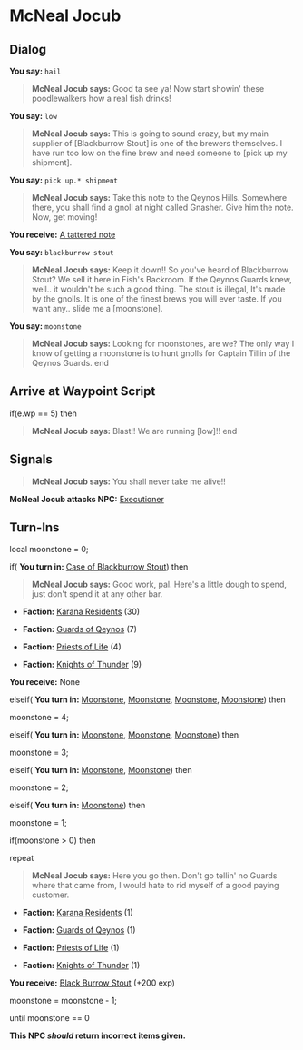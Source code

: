 # McNeal Jocub
## Dialog

**You say:** `hail`



>**McNeal Jocub says:** Good ta see ya! Now start showin' these poodlewalkers how a real fish drinks!

**You say:** `low`



>**McNeal Jocub says:** This is going to sound crazy, but my main supplier of [Blackburrow Stout] is one of the brewers themselves. I have run too low on the fine brew and need someone to [pick up my shipment].

**You say:** `pick up.* shipment`



>**McNeal Jocub says:** Take this note to the Qeynos Hills. Somewhere there, you shall find a gnoll at night called Gnasher. Give him the note. Now, get moving!


**You receive:**  [A tattered note](/item/18800)

**You say:** `blackburrow stout`



>**McNeal Jocub says:** Keep it down!! So you've heard of Blackburrow Stout? We sell it here in Fish's Backroom. If the Qeynos Guards knew, well.. it wouldn't be such a good thing. The stout is illegal, It's made by the gnolls. It is one of the finest brews you will ever taste. If you want any.. slide me a [moonstone].

**You say:** `moonstone`



>**McNeal Jocub says:** Looking for moonstones, are we? The only way I know of getting a moonstone is to hunt gnolls for Captain Tillin of the Qeynos Guards.
end

## Arrive at Waypoint Script

if(e.wp == 5) then


>**McNeal Jocub says:** Blast!! We are running [low]!!
end

## Signals

>**McNeal Jocub says:** You shall never take me alive!!

**McNeal Jocub attacks NPC:**  [Executioner](/npc/1202)
## Turn-Ins

local moonstone = 0;



if( **You turn in:** [Case of Blackburrow Stout](/item/13131)) then


>**McNeal Jocub says:** Good work, pal. Here's a little dough to spend, just don't spend it at any other bar.


* __Faction:__ [Karana Residents](/faction/345) (30)


* __Faction:__ [Guards of Qeynos](/faction/262) (7)


* __Faction:__ [Priests of Life](/faction/341) (4)


* __Faction:__ [Knights of Thunder](/faction/280) (9)


 **You receive:** None 

elseif( **You turn in:** [Moonstone](/item/10070), [Moonstone](/item/10070), [Moonstone](/item/10070), [Moonstone](/item/10070)) then


moonstone = 4;

elseif( **You turn in:** [Moonstone](/item/10070), [Moonstone](/item/10070), [Moonstone](/item/10070)) then


moonstone = 3;

elseif( **You turn in:** [Moonstone](/item/10070), [Moonstone](/item/10070)) then


moonstone = 2;

elseif( **You turn in:** [Moonstone](/item/10070)) then


moonstone = 1;

if(moonstone > 0) then


repeat



>**McNeal Jocub says:** Here you go then. Don't go tellin' no Guards where that came from, I would hate to rid myself of a good paying customer.



* __Faction:__ [Karana Residents](/faction/345) (1)



* __Faction:__ [Guards of Qeynos](/faction/262) (1)



* __Faction:__ [Priests of Life](/faction/341) (1)



* __Faction:__ [Knights of Thunder](/faction/280) (1)



 **You receive:**  [Black Burrow Stout](/item/13107) (+200 exp)



moonstone = moonstone - 1;


until moonstone == 0

**This NPC *should* return incorrect items given.**
